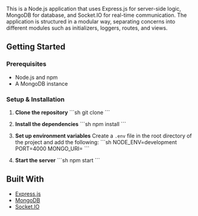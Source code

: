 This is a Node.js application that uses Express.js for server-side logic, MongoDB for database, and Socket.IO for real-time communication. The application is structured in a modular way, separating concerns into different modules such as initializers, loggers, routes, and views.

## Getting Started

### Prerequisites

- Node.js and npm
- A MongoDB instance

### Setup & Installation

1. **Clone the repository**
   \```sh
   git clone <repository-url>
   \```

2. **Install the dependencies**
   \```sh
   npm install
   \```

3. **Set up environment variables**
   Create a `.env` file in the root directory of the project and add the following:
   \```sh
   NODE_ENV=development
   PORT=4000
   MONGO_URI=<your-mongodb-uri>
   \```

4. **Start the server**
   \```sh
   npm start
   \```

## Built With

- [Express.js](https://expressjs.com/)
- [MongoDB](https://www.mongodb.com/)
- [Socket.IO](https://socket.io/)
